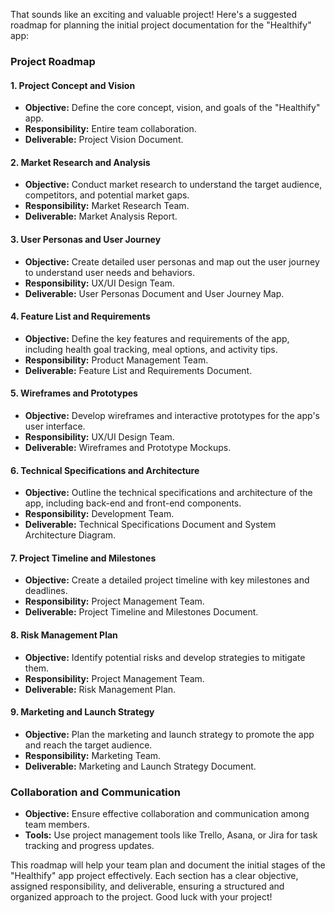 That sounds like an exciting and valuable project! Here's a suggested roadmap for planning the initial project documentation for the "Healthify" app:

### Project Roadmap

#### 1. Project Concept and Vision
- **Objective:** Define the core concept, vision, and goals of the "Healthify" app.
- **Responsibility:** Entire team collaboration.
- **Deliverable:** Project Vision Document.

#### 2. Market Research and Analysis
- **Objective:** Conduct market research to understand the target audience, competitors, and potential market gaps.
- **Responsibility:** Market Research Team.
- **Deliverable:** Market Analysis Report.

#### 3. User Personas and User Journey
- **Objective:** Create detailed user personas and map out the user journey to understand user needs and behaviors.
- **Responsibility:** UX/UI Design Team.
- **Deliverable:** User Personas Document and User Journey Map.

#### 4. Feature List and Requirements
- **Objective:** Define the key features and requirements of the app, including health goal tracking, meal options, and activity tips.
- **Responsibility:** Product Management Team.
- **Deliverable:** Feature List and Requirements Document.

#### 5. Wireframes and Prototypes
- **Objective:** Develop wireframes and interactive prototypes for the app's user interface.
- **Responsibility:** UX/UI Design Team.
- **Deliverable:** Wireframes and Prototype Mockups.

#### 6. Technical Specifications and Architecture
- **Objective:** Outline the technical specifications and architecture of the app, including back-end and front-end components.
- **Responsibility:** Development Team.
- **Deliverable:** Technical Specifications Document and System Architecture Diagram.

#### 7. Project Timeline and Milestones
- **Objective:** Create a detailed project timeline with key milestones and deadlines.
- **Responsibility:** Project Management Team.
- **Deliverable:** Project Timeline and Milestones Document.

#### 8. Risk Management Plan
- **Objective:** Identify potential risks and develop strategies to mitigate them.
- **Responsibility:** Project Management Team.
- **Deliverable:** Risk Management Plan.

#### 9. Marketing and Launch Strategy
- **Objective:** Plan the marketing and launch strategy to promote the app and reach the target audience.
- **Responsibility:** Marketing Team.
- **Deliverable:** Marketing and Launch Strategy Document.

### Collaboration and Communication
- **Objective:** Ensure effective collaboration and communication among team members.
- **Tools:** Use project management tools like Trello, Asana, or Jira for task tracking and progress updates.

This roadmap will help your team plan and document the initial stages of the "Healthify" app project effectively. Each section has a clear objective, assigned responsibility, and deliverable, ensuring a structured and organized approach to the project. Good luck with your project!
